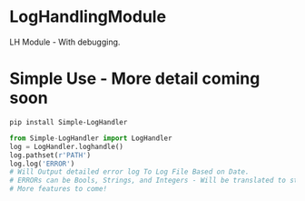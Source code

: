 # LogHandlingModule
LH Module - With debugging. 
# Simple Use - More detail coming soon
```pip install Simple-LogHandler```
```python
from Simple-LogHandler import LogHandler
log = LogHandler.loghandle()
log.pathset(r'PATH')
log.log('ERROR')
# Will Output detailed error log To Log File Based on Date.
# ERRORs can be Bools, Strings, and Integers - Will be translated to string forms and output.
# More features to come!
```
